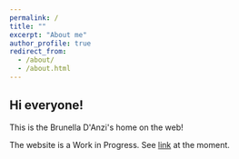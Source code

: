 ```yaml
---
permalink: /
title: ""
excerpt: "About me"
author_profile: true
redirect_from: 
  - /about/
  - /about.html
---
```

## Hi everyone!
This is the Brunella D'Anzi's home on the web!

The website is a Work in Progress. 
See [link](https://bruni124.webnode.it) at the moment. 




